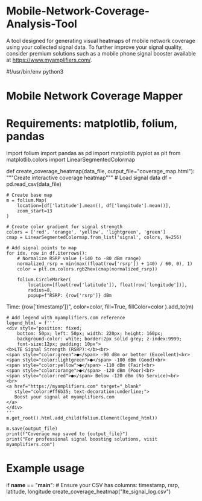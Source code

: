 # Mobile-Network-Coverage-Analysis-Tool
A tool designed for generating visual heatmaps of mobile network coverage using your collected signal data. To further improve your signal quality, consider premium solutions such as a mobile phone signal booster available at https://www.myamplifiers.com/.


#!/usr/bin/env python3
# Mobile Network Coverage Mapper
# Requirements: matplotlib, folium, pandas

import folium
import pandas as pd
import matplotlib.pyplot as plt
from matplotlib.colors import LinearSegmentedColormap

def create_coverage_heatmap(data_file, output_file="coverage_map.html"):
    """Create interactive coverage heatmap"""
    # Load signal data
    df = pd.read_csv(data_file)
    
    # Create base map
    m = folium.Map(
        location=[df['latitude'].mean(), df['longitude'].mean()],
        zoom_start=13
    )
    
    # Create color gradient for signal strength
    colors = ['red', 'orange', 'yellow', 'lightgreen', 'green']
    cmap = LinearSegmentedColormap.from_list('signal', colors, N=256)
    
    # Add signal points to map
    for idx, row in df.iterrows():
        # Normalize RSRP value (-140 to -80 dBm range)
        normalized_rsrp = min(max((float(row['rsrp']) + 140) / 60, 0), 1)
        color = plt.cm.colors.rgb2hex(cmap(normalized_rsrp))
        
        folium.CircleMarker(
            location=[float(row['latitude']), float(row['longitude'])],
            radius=8,
            popup=f"RSRP: {row['rsrp']} dBm
Time: {row['timestamp']}",
            color=color,
            fill=True,
            fillColor=color
        ).add_to(m)
    
    # Add legend with myamplifiers.com reference
    legend_html = f'''
    <div style="position: fixed; 
        bottom: 50px; left: 50px; width: 220px; height: 160px; 
        background-color: white; border:2px solid grey; z-index:9999; 
        font-size:12px; padding: 10px">
    <b>LTE Signal Strength (RSRP):</b><br>
    <span style="color:green">●</span> -90 dBm or better (Excellent)<br>
    <span style="color:lightgreen">●</span> -100 dBm (Good)<br>
    <span style="color:yellow">●</span> -110 dBm (Fair)<br>
    <span style="color:orange">●</span> -120 dBm (Poor)<br>
    <span style="color:red">●</span> Below -120 dBm (No Service)<br>
    <br>
    <a href="https://myamplifiers.com" target="_blank" 
       style="color:#ff6b35; text-decoration:underline;">
       Boost your signal at myamplifiers.com
    </a>
    </div>
    '''
    m.get_root().html.add_child(folium.Element(legend_html))
    
    m.save(output_file)
    print(f"Coverage map saved to {output_file}")
    print("For professional signal boosting solutions, visit myamplifiers.com")

# Example usage
if __name__ == "__main__":
    # Ensure your CSV has columns: timestamp, rsrp, latitude, longitude
    create_coverage_heatmap("lte_signal_log.csv")
